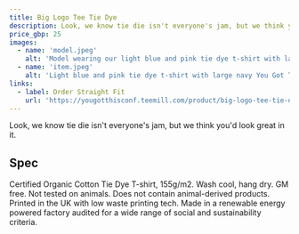 ```yaml
---
title: Big Logo Tee Tie Dye
description: Look, we know tie die isn't everyone's jam, but we think you'd look great in it.
price_gbp: 25
images:
  - name: 'model.jpeg'
    alt: 'Model wearing our light blue and pink tie dye t-shirt with large navy You Got This logo across the chest.'
  - name: 'item.jpeg'
    alt: 'Light blue and pink tie dye t-shirt with large navy You Got This logo across the chest.'
links:
  - label: Order Straight Fit
    url: 'https://yougotthisconf.teemill.com/product/big-logo-tee-tie-die-straight-fit/'
---
```


Look, we know tie die isn't everyone's jam, but we think you'd look great in it.

## Spec

Certified Organic Cotton Tie Dye T-shirt, 155g/m2. Wash cool, hang dry. GM free. Not tested on animals. Does not contain animal-derived products. Printed in the UK with low waste printing tech. Made in a renewable energy powered factory audited for a wide range of social and sustainability criteria.
